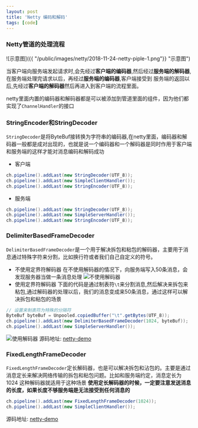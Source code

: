 ```yaml
---
layout: post
title: 'Netty 编码和解码'
tags: [code]
---
```


### Netty管道的处理流程

![示意图]({{ "/public/images/netty/2018-11-24-netty-piple-1.png"}} "示意图")

当客户端向服务端发起请求时,会先经过**客户端的编码器**,然后经过**服务端的解码器**,在服务端处理完请求以后，再经过**服务端的编码器**,客户端接受到
服务端的返回以后,先经过**客户端的解码器**然后再进入到客户端的流程里面。

netty里面内置的编码器和解码器都是可以被添加到管道里面的组件，因为他们都实现了`ChannelHandler`的接口


### StringEncoder和StringDecoder
`StringDecoder`是将ByteBuf接转换为字符串的编码器,在netty里面，编码器和解码器一般都是成对出现的，也就是说一个编码器和一个解码器是同时作用于客户端
和服务端的这样才能对消息编码和解码成功

- 客户端

```java
ch.pipeline().addLast(new StringDecoder(UTF_8));
ch.pipeline().addLast(new SimpleClientHandler());
ch.pipeline().addLast(new StringEncoder(UTF_8));
```

- 服务端

```java
ch.pipeline().addLast(new StringDecoder(UTF_8));
ch.pipeline().addLast(new SimpleServerHandler());
ch.pipeline().addLast(new StringEncoder(UTF_8));
```

### DelimiterBasedFrameDecoder
`DelimiterBasedFrameDecoder`是一个用于解决拆包和粘包的解码器，主要用于消息通过特殊字符来分割，比如换行符或者我们自己自定义的符号。

- 不使用定界符解码器
在不使用解码器的情况下，向服务端写入50条消息，会发现服务器当做一条消息处理
![不使用解码器]({{"/public/images/netty/2018-11-24-netty-piple-2.png"}} "不使用解码器")
- 使用定界符解码器
下面的代码是通过制表符`\t`来分割消息,然后解决来拆包来粘包,通过解码器的处理以后，我们的消息变成来50条消息，通过这样可以解决拆包和粘包的场景

```java
// 设置来制表符为特殊的分隔符
ByteBuf byteBuf = Unpooled.copiedBuffer("\t".getBytes(UTF_8));
ch.pipeline().addLast(new DelimiterBasedFrameDecoder(1024, byteBuf));
ch.pipeline().addLast(new SimpleServerHandler());
```
![使用解码器]({{"/public/images/netty/2018-11-24-netty-piple-3.png"}} "使用解码器")
源码地址: [netty-demo](https://github.com/g5niusx/netty-demo/tree/master/src/main/java/com/java/netty/delimiter)
### FixedLengthFrameDecoder
`FixedLengthFrameDecoder`定长解码器，也是可以解决拆包和沾包的。主要是通过消息定长来解决网络传输的拆包和粘包问题。比如和服务端约定，消息定长为1024
这种解码器就适用于这种场景
**使用定长解码器的时候，一定要注意发送消息的长度，如果长度不够服务端是无法接受到任何消息的**

```java
ch.pipeline().addLast(new FixedLengthFrameDecoder(1024));
ch.pipeline().addLast(new SimpleClientHandler());
```

源码地址: [netty-demo](https://github.com/g5niusx/netty-demo/tree/master/src/main/java/com/java/netty/fixed)


